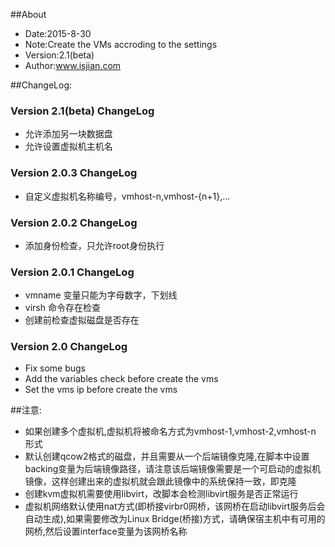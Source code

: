 ##About
- Date:2015-8-30
- Note:Create the VMs accroding to the settings
- Version:2.1(beta)
- Author:www.isjian.com

##ChangeLog:
### Version 2.1(beta) ChangeLog
- 允许添加另一块数据盘
- 允许设置虚拟机主机名

### Version 2.0.3 ChangeLog
- 自定义虚拟机名称编号，vmhost-n,vmhost-{n+1},...

### Version 2.0.2 ChangeLog
- 添加身份检查，只允许root身份执行
### Version 2.0.1 ChangeLog
- vmname 变量只能为字母数字，下划线
- virsh 命令存在检查
- 创建前检查虚拟磁盘是否存在
### Version 2.0 ChangeLog
- Fix some bugs
- Add the variables check before create the vms
- Set the vms ip before create the vms

##注意:
- 如果创建多个虚拟机,虚拟机将被命名方式为vmhost-1,vmhost-2,vmhost-n 形式
- 默认创建qcow2格式的磁盘，并且需要从一个后端镜像克隆,在脚本中设置backing变量为后端镜像路径，请注意该后端镜像需要是一个可启动的虚拟机镜像，这样创建出来的虚拟机就会跟此镜像中的系统保持一致，即克隆
- 创建kvm虚拟机需要使用libvirt，改脚本会检测libvirt服务是否正常运行
- 虚拟机网络默认使用nat方式(即桥接virbr0网桥，该网桥在启动libvirt服务后会自动生成),如果需要修改为Linux Bridge(桥接)方式，请确保宿主机中有可用的网桥,然后设置interface变量为该网桥名称
